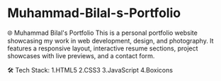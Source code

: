 # Muhammad-Bilal-s-Portfolio
🌐 Muhammad Bilal's Portfolio
This is a personal portfolio website showcasing my work in web development, design, and photography. It features a responsive layout, interactive resume sections, project showcases with live previews, and a contact form. 

🛠️ Tech Stack: 
1.HTML5
2.CSS3
3.JavaScript
4.Boxicons
